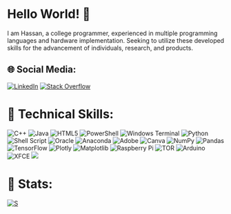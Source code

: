 # Hello World! 👋
I am Hassan, a college programmer, experienced in multiple programming languages and hardware implementation. Seeking to utilize these developed skills for the advancement of individuals, research, and products.


## 🌐 Social Media:
[![LinkedIn](https://img.shields.io/badge/LinkedIn-%230077B5.svg?logo=linkedin&logoColor=white)](https://linkedin.com/in/hassan-fares) [![Stack Overflow](https://img.shields.io/badge/-Stackoverflow-FE7A16?logo=stack-overflow&logoColor=white)](https://stackoverflow.com/users/Hassan-Fares) 

# 🔧 Technical Skills:
![C++](https://img.shields.io/badge/c++-%2300599C.svg?style=flat-square&logo=c%2B%2B&logoColor=white) ![Java](https://img.shields.io/badge/java-%23ED8B00.svg?style=flat-square&logo=openjdk&logoColor=white) ![HTML5](https://img.shields.io/badge/html5-%23E34F26.svg?style=flat-square&logo=html5&logoColor=white) ![PowerShell](https://img.shields.io/badge/PowerShell-%235391FE.svg?style=flat-square&logo=powershell&logoColor=white) ![Windows Terminal](https://img.shields.io/badge/Windows%20Terminal-%234D4D4D.svg?style=flat-square&logo=windows-terminal&logoColor=white) ![Python](https://img.shields.io/badge/python-3670A0?style=flat-square&logo=python&logoColor=ffdd54) ![Shell Script](https://img.shields.io/badge/shell_script-%23121011.svg?style=flat-square&logo=gnu-bash&logoColor=white) ![Oracle](https://img.shields.io/badge/Oracle-F80000?style=flat-square&logo=oracle&logoColor=white) ![Anaconda](https://img.shields.io/badge/Anaconda-%2344A833.svg?style=flat-square&logo=anaconda&logoColor=white) ![Adobe](https://img.shields.io/badge/adobe-%23FF0000.svg?style=flat-square&logo=adobe&logoColor=white) ![Canva](https://img.shields.io/badge/Canva-%2300C4CC.svg?style=flat-square&logo=Canva&logoColor=white) ![NumPy](https://img.shields.io/badge/numpy-%23013243.svg?style=flat-square&logo=numpy&logoColor=white) ![Pandas](https://img.shields.io/badge/pandas-%23150458.svg?style=flat-square&logo=pandas&logoColor=white) ![TensorFlow](https://img.shields.io/badge/TensorFlow-%23FF6F00.svg?style=flat-square&logo=TensorFlow&logoColor=white) ![Plotly](https://img.shields.io/badge/Plotly-%233F4F75.svg?style=flat-square&logo=plotly&logoColor=white) ![Matplotlib](https://img.shields.io/badge/Matplotlib-%23ffffff.svg?style=flat-square&logo=Matplotlib&logoColor=black) ![Raspberry Pi](https://img.shields.io/badge/-RaspberryPi-C51A4A?style=flat-square&logo=Raspberry-Pi) ![TOR](https://img.shields.io/badge/tor-%237E4798.svg?style=flat-square&logo=tor-project&logoColor=white) ![Arduino](https://img.shields.io/badge/-Arduino-00979D?style=flat-square&logo=Arduino&logoColor=white) ![XFCE](https://img.shields.io/badge/XFCE-%232284F2.svg?style=flat-square&logo=xfce&logoColor=white)
![](https://github-readme-streak-stats.herokuapp.com/?user=hassanfarescodes&theme=dark&hide_border=false)<br/>


# 👾 Stats:
[![S](https://visitcount.itsvg.in/api?id=hassanfarescodes&icon=1&color=5)](https://visitcount.itsvg.in)

<!-- Proudly created with GPRM ( https://gprm.itsvg.in ) -->
